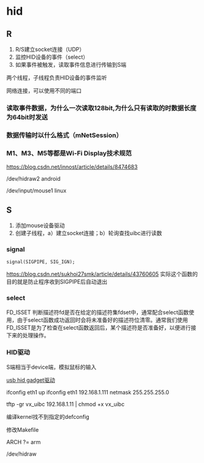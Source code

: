 # hid


## R

1. R/S建立socket连接（UDP）
2. 监控HID设备的事件（select）
3. 如果事件被触发，读取事件信息进行传输到S端

两个线程，子线程负责HID设备的事件监听

网络连接，可以使用不同的端口

### 读取事件数据，为什么一次读取128bit,为什么只有读取的时数据长度为64bit时发送


### 数据传输时以什么格式（mNetSession）


### M1、M3、M5等都是Wi-Fi Display技术规范
https://blog.csdn.net/innost/article/details/8474683


/dev/hidraw2   android

/dev/input/mouse1  linux



## S    

1. 添加mouse设备驱动
2. 创建子线程，a）建立socket连接；b）轮询查找uibc进行读数



### signal

```
signal(SIGPIPE, SIG_IGN);
```
https://blog.csdn.net/sukhoi27smk/article/details/43760605
实际这个函数的目的就是防止程序收到SIGPIPE后自动退出   


### select

FD_ISSET
判断描述符fd是否在给定的描述符集fdset中，通常配合select函数使用，由于select函数成功返回时会将未准备好的描述符位清零。通常我们使用FD_ISSET是为了检查在select函数返回后，某个描述符是否准备好，以便进行接下来的处理操作。


### HID驱动


S端相当于device端，模拟鼠标的输入

[usb hid gadget驱动](https://blog.csdn.net/abcamus/article/details/52980107?locationNum=5&fps=1)


ifconfig eth1 up
ifconfig eth1 192.168.1.111 netmask 255.255.255.0

tftp -gr vx_uibc 192.168.1.11 | chmod +x vx_uibc




编译kernel找不到指定的defconfig

修改Makefile

ARCH        ?= arm



/dev/hidraw
